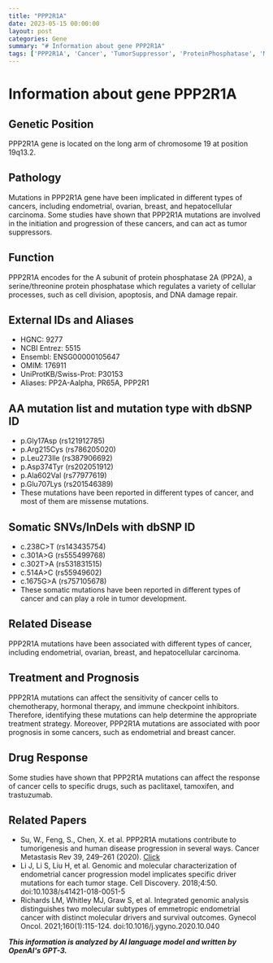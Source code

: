 ```yaml
---
title: "PPP2R1A"
date: 2023-05-15 00:00:00
layout: post
categories: Gene
summary: "# Information about gene PPP2R1A"
tags: ['PPP2R1A', 'Cancer', 'TumorSuppressor', 'ProteinPhosphatase', 'Mutation', 'Treatment', 'Prognosis', 'DrugResponse']
---
```


# Information about gene PPP2R1A

## Genetic Position
PPP2R1A gene is located on the long arm of chromosome 19 at position 19q13.2.

## Pathology
Mutations in PPP2R1A gene have been implicated in different types of cancers, including endometrial, ovarian, breast, and hepatocellular carcinoma. Some studies have shown that PPP2R1A mutations are involved in the initiation and progression of these cancers, and can act as tumor suppressors.

## Function
PPP2R1A encodes for the A subunit of protein phosphatase 2A (PP2A), a serine/threonine protein phosphatase which regulates a variety of cellular processes, such as cell division, apoptosis, and DNA damage repair.

## External IDs and Aliases
- HGNC: 9277
- NCBI Entrez: 5515
- Ensembl: ENSG00000105647
- OMIM: 176911
- UniProtKB/Swiss-Prot: P30153
- Aliases: PP2A-Aalpha, PR65A, PPP2R1

## AA mutation list and mutation type with dbSNP ID
- p.Gly17Asp (rs121912785)
- p.Arg215Cys (rs786205020)
- p.Leu273Ile (rs387906692)
- p.Asp374Tyr (rs202051912)
- p.Ala602Val (rs77977619)
- p.Glu707Lys (rs201546389)
- These mutations have been reported in different types of cancer, and most of them are missense mutations.

## Somatic SNVs/InDels with dbSNP ID
- c.238C>T (rs143435754)
- c.301A>G (rs555499768)
- c.302T>A (rs531831515)
- c.514A>C (rs55949602)
- c.1675G>A (rs757105678)
- These somatic mutations have been reported in different types of cancer and can play a role in tumor development.

## Related Disease
PPP2R1A mutations have been associated with different types of cancer, including endometrial, ovarian, breast, and hepatocellular carcinoma.

## Treatment and Prognosis
PPP2R1A mutations can affect the sensitivity of cancer cells to chemotherapy, hormonal therapy, and immune checkpoint inhibitors. Therefore, identifying these mutations can help determine the appropriate treatment strategy. Moreover, PPP2R1A mutations are associated with poor prognosis in some cancers, such as endometrial and breast cancer.

## Drug Response
Some studies have shown that PPP2R1A mutations can affect the response of cancer cells to specific drugs, such as paclitaxel, tamoxifen, and trastuzumab.

## Related Papers
- Su, W., Feng, S., Chen, X. et al. PPP2R1A mutations contribute to tumorigenesis and human disease progression in several ways. Cancer Metastasis Rev 39, 249–261 (2020). [Click](https://doi.org/10.1007/s10555-019-09856-w)
- Li J, Li S, Liu H, et al. Genomic and molecular characterization of endometrial cancer progression model implicates specific driver mutations for each tumor stage. Cell Discovery. 2018;4:50. doi:10.1038/s41421-018-0051-5
- Richards LM, Whitley MJ, Graw S, et al. Integrated genomic analysis distinguishes two molecular subtypes of emmetropic endometrial cancer with distinct molecular drivers and survival outcomes. Gynecol Oncol. 2021;160(1):115-124. doi:10.1016/j.ygyno.2020.10.040

**_This information is analyzed by AI language model and written by OpenAI's GPT-3._**